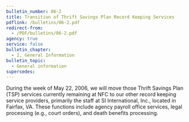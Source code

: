 ```yaml
---
bulletin_number: 06-2
title: Transition of Thrift Savings Plan Record Keeping Services
pdflink: /bulletins/06-2.pdf
redirect-from:
  - /PDF/bulletins/06-2.pdf
agency: true
service: false
bulletin_chapter:
  - 2, General Information
bulletin_topic:
  - General information
supersedes:
---
```


During the week of May 22, 2006, we will move those Thrift Savings Plan (TSP) services currently remaining at NFC to our other record keeping service providers, primarily the staff at SI International, Inc., located in Fairfax, VA. These functions include agency payroll office services, legal processing (e.g., court orders), and death benefits processing.
